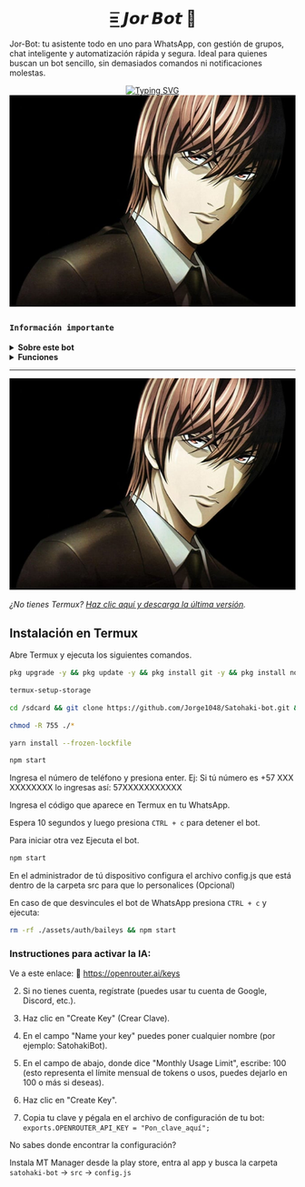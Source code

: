 <h1 align="center">=͟͟͞ 𝙅𝙤𝙧 𝘽𝙤𝙩 🦅</h1>

Jor-Bot: tu asistente todo en uno para WhatsApp, con gestión de grupos, chat inteligente y automatización rápida y segura. Ideal para quienes buscan un bot sencillo, sin demasiados comandos ni notificaciones molestas.

<div align="center"> 
  <a href="https://git.io/typing-svg"> 
    <img src="https://readme-typing-svg.demolab.com?font=Ribeye&size=50&pause=1000&color=33ff00&center=true&width=910&height=100&lines=Jor-Bot;+Bot+Para+Whatsapp; Multi+Uso" alt="Typing SVG" />
  </a> 
</div>

<img src="./assets/images/jor.png">
</p>
</div>

### **`Información importante`**

<details>
 <summary><b> Sobre este bot</b></summary>

> Este proyecto no tiene ninguna vinculación oficial con WhatsApp. Fue desarrollado de forma independiente para interacciones automatizadas mediante la plataforma.

> No nos hacemos responsables por el uso indebido de este bot. Es responsabilidad exclusiva del usuario asegurarse de que su uso cumpla con los términos de servicio de WhatsApp y la legislación vigente.

> Este proyecto está basado en Takeshi Bot, desarrollado por Guilherme França (Dev Gui). Distribuido bajo la licencia GNU GPL v3. Este repositorio contiene modificaciones realizadas por Jorge1048.

</details>

<details>
 <summary><b> Funciones</b></summary>

- [x] Abrir y cerrar el grupo de WhatsApp con comandos 
- [x] Anti-link y autoresponder 
- [x] Etiquetar a cada uno con etiquetas visibles y no visibles 
- [x] IA 
- [x] Hacer stickers 

</details>

---


<img src="./assets/images/jor.png">
</p>
</div>


_¿No tienes Termux? [Haz clic aquí y descarga la última versión](https://www.mediafire.com/file/082otphidepx7aq/Termux_0.119.1_aldebaran_dev.apk)._


## Instalación en Termux

Abre Termux y ejecuta los siguientes comandos.<br/>

```sh
pkg upgrade -y && pkg update -y && pkg install git -y && pkg install nodejs-lts -y && pkg install ffmpeg -y
```

```sh
termux-setup-storage
```

```sh
cd /sdcard && git clone https://github.com/Jorge1048/Satohaki-bot.git && cd Satohaki-bot
```

```sh
chmod -R 755 ./*
```

```sh
yarn install --frozen-lockfile
```

```sh
npm start
```

Ingresa el número de teléfono y presiona enter.
Ej: Si tú número es +57 XXX XXXXXXXX lo ingresas así: 57XXXXXXXXXXX

Ingresa el código que aparece en Termux en tu WhatsApp. 

Espera 10 segundos y luego presiona `CTRL + c` para detener el bot.

Para iniciar otra vez Ejecuta el bot.

```sh
npm start
```
 
En el administrador de tú dispositivo configura el archivo config.js que está dentro de la carpeta src para que lo personalices (Opcional)

En caso de que desvincules el bot de WhatsApp presiona `CTRL + c` y ejecuta:

```sh
rm -rf ./assets/auth/baileys && npm start
```

### Instructiones para activar la IA:

Ve a este enlace:
🔗 https://openrouter.ai/keys

2. Si no tienes cuenta, regístrate (puedes usar tu cuenta de Google, Discord, etc.).

3. Haz clic en "Create Key" (Crear Clave).

4. En el campo "Name your key" puedes poner cualquier nombre (por ejemplo: SatohakiBot).

5. En el campo de abajo, donde dice "Monthly Usage Limit", escribe:
100 (esto representa el límite mensual de tokens o usos, puedes dejarlo en 100 o más si deseas).

6. Haz clic en "Create Key".

7. Copia tu clave y pégala en el archivo de configuración de tu bot:
`exports.OPENROUTER_API_KEY = "Pon_clave_aquí";`

No sabes donde encontrar la configuración? 

Instala MT Manager desde la play store, entra al app y busca la carpeta `satohaki-bot` → `src` → `config.js`

